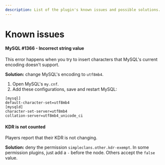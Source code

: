 ```yaml
---
description: List of the plugin's known issues and possible solutions.
---
```


# Known issues

#### MySQL \#1366 - Incorrect string value

This error happens when you try to insert characters that MySQL's current encoding doesn't support.

**Solution:** change MySQL's encoding to `utf8mb4`.  
1. Open MySQL's `my.cnf`.  
2. Add these configurations, save and restart MySQL:

```text
[mysql]
default-character-set=utf8mb4
[mysqld]
character-set-server=utf8mb4
collation-server=utf8mb4_unicode_ci
```

#### KDR is not counted

Players report that their KDR is not changing.

**Solution:** deny the permission `simpleclans.other.kdr-exempt`. In some permission plugins, just add a `-` before the node. Others accept the `false` value.

